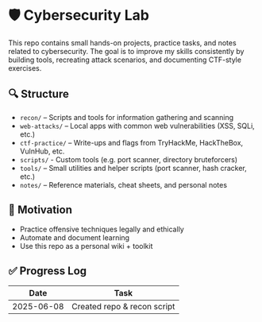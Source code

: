 # 🛡️ Cybersecurity Lab

This repo contains small hands-on projects, practice tasks, and notes related to cybersecurity. The goal is to improve my skills consistently by building tools, recreating attack scenarios, and documenting CTF-style exercises.

## 🔍 Structure

- `recon/` – Scripts and tools for information gathering and scanning
- `web-attacks/` – Local apps with common web vulnerabilities (XSS, SQLi, etc.)
- `ctf-practice/` – Write-ups and flags from TryHackMe, HackTheBox, VulnHub, etc.
- `scripts/` - Custom tools (e.g. port scanner, directory bruteforcers)
- `tools/` – Small utilities and helper scripts (port scanner, hash cracker, etc.)
- `notes/` – Reference materials, cheat sheets, and personal notes

## 🧠 Motivation

- Practice offensive techniques legally and ethically
- Automate and document learning
- Use this repo as a personal wiki + toolkit

## ✅ Progress Log

| Date       | Task                              |
|------------|-----------------------------------|
| 2025-06-08 | Created repo & recon script       |
